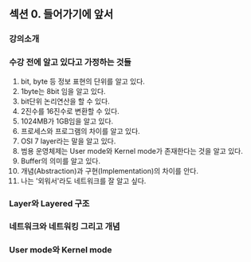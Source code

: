 ## 섹션 0. 들어가기에 앞서

### 강의소개

### 수강 전에 알고 있다고 가정하는 것들

1. bit, byte 등 정보 표현의 단위를 알고 있다.
2. 1byte는 8bit 임을 알고 있다.
3. bit단위 논리연산을 할 수 있다.
4. 2진수를 16진수로 변환할 수 있다.
5. 1024MB가 1GB임을 알고 있다.
6. 프로세스와 프로그램의 차이를 알고 있다.
7. OSI 7 layer라는 말을 알고 있다.
8. 범용 운영체제는 User mode와 Kernel mode가 존재한다는 것을 알고 있다.
9. Buffer의 의미를 알고 있다.
10. 개념(Abstraction)과 구현(Implementation)의 차이를 안다.
11. 나는 '외워서'라도 네트워크를 잘 알고 싶다.

### Layer와 Layered 구조

### 네트워크와 네트워킹 그리고 개념

### User mode와 Kernel mode

